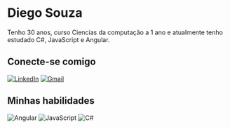 # Diego Souza

Tenho 30 anos, curso Ciencias da computação a 1 ano e atualmente tenho estudado C#, JavaScript e Angular.

## Conecte-se comigo

[![LinkedIn](https://img.shields.io/badge/LinkedIn-000?style=for-the-badge&logo=linkedin&logoColor=ffa500)](www.linkedin.com/in/diego-h-souza)
[![Gmail](https://img.shields.io/badge/Gmail-333333?style=for-the-badge&logo=gmail&logoColor=red)](mailto:poldefacer@gmail.com)

## Minhas habilidades
![Angular](https://img.shields.io/badge/Angular-DD0031?style=for-the-badge&logo=angular&logoColor=white)
![JavaScript](https://img.shields.io/badge/JavaScript-F7DF1E?style=for-the-badge&logo=javascript&logoColor=black)
![C#](https://img.shields.io/badge/C%23-239120?style=for-the-badge&logo=c-sharp&logoColor=white)
